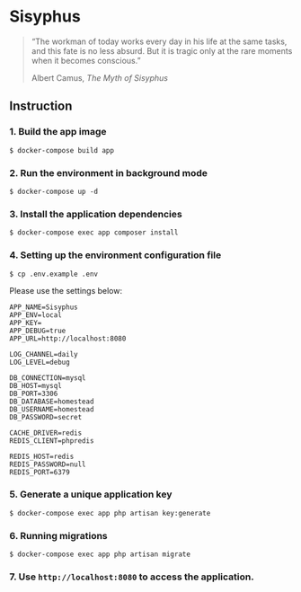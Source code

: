 # Sisyphus

> “The workman of today works every day in his life at the same tasks, and this fate is no less absurd. But it is tragic only at the rare moments when it becomes conscious.”
>
> Albert Camus, *The Myth of Sisyphus*

## Instruction

### 1. Build the app image

```shell
$ docker-compose build app
```

### 2. Run the environment in background mode

```shell
$ docker-compose up -d
```

### 3. Install the application dependencies

```shell
$ docker-compose exec app composer install
```

### 4. Setting up the environment configuration file

```shell
$ cp .env.example .env
```

Please use the settings below:

```
APP_NAME=Sisyphus
APP_ENV=local
APP_KEY=
APP_DEBUG=true
APP_URL=http://localhost:8080

LOG_CHANNEL=daily
LOG_LEVEL=debug

DB_CONNECTION=mysql
DB_HOST=mysql
DB_PORT=3306
DB_DATABASE=homestead
DB_USERNAME=homestead
DB_PASSWORD=secret

CACHE_DRIVER=redis
REDIS_CLIENT=phpredis

REDIS_HOST=redis
REDIS_PASSWORD=null
REDIS_PORT=6379
```

### 5. Generate a unique application key

```shell
$ docker-compose exec app php artisan key:generate
```

### 6. Running migrations

```shell
$ docker-compose exec app php artisan migrate
```

### 7. Use `http://localhost:8080` to access the application.
